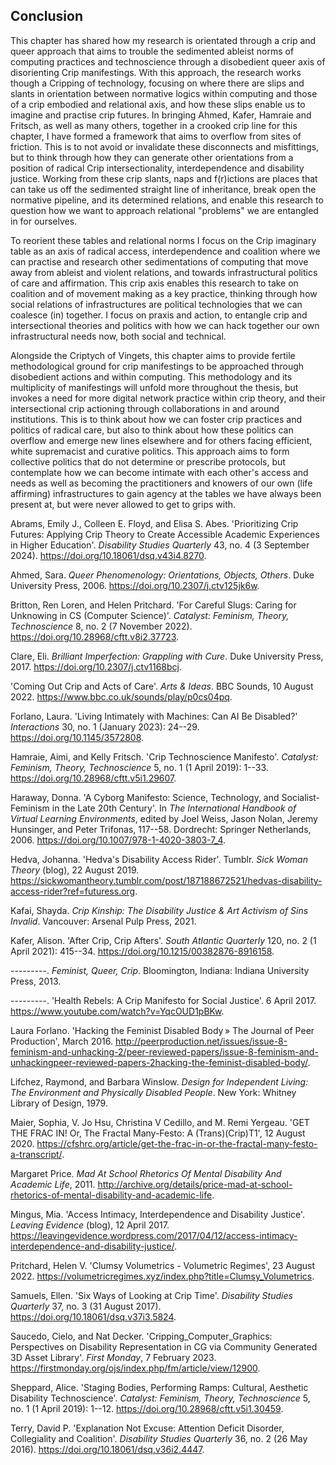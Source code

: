 ## Conclusion


This chapter has shared how my research is orientated through a crip and queer approach that aims to trouble the sedimented ableist norms of computing practices and technoscience through a disobedient queer axis of disorienting Crip manifestings. With this approach, the research works though a Cripping of technology, focusing on where there are slips and slants in orientation between normative logics within computing and those of a crip embodied and relational axis, and how these slips enable us to imagine and practise crip futures. In bringing Ahmed, Kafer, Hamraie and Fritsch, as well as many others, together in a crooked crip line for this chapter, I have formed a framework that aims to overflow from sites of friction. This is to not avoid or invalidate these disconnects and misfittings, but to think through how they can generate other orientations from a position of radical Crip intersectionality, interdependence and disability justice. Working from these crip slants, naps and f(r)ictions are places that can take us off the sedimented straight line of inheritance, break open the normative pipeline, and its determined relations, and enable this research to question how we want to approach relational "problems" we are entangled in for ourselves.

To reorient these tables and relational norms I focus on the Crip imaginary table as an axis of radical access, interdependence and coalition where we can practise and research other sedimentations of computing that move away from ableist and violent relations, and towards infrastructural politics of care and affirmation. This crip axis enables this research to take on coalition and of movement making as a key practice, thinking through how social relations of infrastructures are political technologies that we can coalesce (in) together. I focus on praxis and action, to entangle crip and intersectional theories and politics with how we can hack together our own infrastructural needs now, both social and technical.

Alongside the Criptych of Vingets, this chapter aims to provide fertile methodological ground for crip manifestings to be approached through disobedient actions and within computing. This methodology and its multiplicity of manifestings will unfold more throughout the thesis, but invokes a need for more digital network practice within crip theory, and their intersectional crip actioning through collaborations in and around institutions. This is to think about how we can foster crip practices and politics of radical care, but also to think about how these politics can overflow and emerge new lines elsewhere and for others facing efficient, white supremacist and curative politics. This approach aims to form collective politics that do not determine or prescribe protocols, but contemplate how we can become intimate with each other's access and needs as well as becoming the practitioners and knowers of our own (life affirming) infrastructures to gain agency at the tables we have always been present at, but were never allowed to get to grips with.

Abrams, Emily J., Colleen E. Floyd, and Elisa S. Abes. 'Prioritizing Crip Futures: Applying Crip Theory to Create Accessible Academic Experiences in Higher Education'. *Disability Studies Quarterly* 43, no. 4 (3 September 2024). <https://doi.org/10.18061/dsq.v43i4.8270>.

Ahmed, Sara. *Queer Phenomenology: Orientations, Objects, Others*. Duke University Press, 2006. <https://doi.org/10.2307/j.ctv125jk6w>.

Britton, Ren Loren, and Helen Pritchard. 'For Careful Slugs: Caring for Unknowing in CS (Computer Science)'. *Catalyst: Feminism, Theory, Technoscience* 8, no. 2 (7 November 2022). <https://doi.org/10.28968/cftt.v8i2.37723>.

Clare, Eli. *Brilliant Imperfection: Grappling with Cure*. Duke University Press, 2017. <https://doi.org/10.2307/j.ctv1168bcj>.

'Coming Out Crip and Acts of Care'. *Arts & Ideas*. BBC Sounds, 10 August 2022. <https://www.bbc.co.uk/sounds/play/p0cs04pq>.

Forlano, Laura. 'Living Intimately with Machines: Can AI Be Disabled?' *Interactions* 30, no. 1 (January 2023): 24--29. <https://doi.org/10.1145/3572808>.

Hamraie, Aimi, and Kelly Fritsch. 'Crip Technoscience Manifesto'. *Catalyst: Feminism, Theory, Technoscience* 5, no. 1 (1 April 2019): 1--33. <https://doi.org/10.28968/cftt.v5i1.29607>.

Haraway, Donna. 'A Cyborg Manifesto: Science, Technology, and Socialist-Feminism in the Late 20th Century'. In *The International Handbook of Virtual Learning Environments*, edited by Joel Weiss, Jason Nolan, Jeremy Hunsinger, and Peter Trifonas, 117--58. Dordrecht: Springer Netherlands, 2006. <https://doi.org/10.1007/978-1-4020-3803-7_4>.

Hedva, Johanna. 'Hedva's Disability Access Rider'. Tumblr. *Sick Woman Theory* (blog), 22 August 2019. <https://sickwomantheory.tumblr.com/post/187188672521/hedvas-disability-access-rider?ref=futuress.org>.

Kafai, Shayda. *Crip Kinship: The Disability Justice & Art Activism of Sins Invalid*. Vancouver: Arsenal Pulp Press, 2021.

Kafer, Alison. 'After Crip, Crip Afters'. *South Atlantic Quarterly* 120, no. 2 (1 April 2021): 415--34. <https://doi.org/10.1215/00382876-8916158>.

---------. *Feminist, Queer, Crip*. Bloomington, Indiana: Indiana University Press, 2013.

---------. 'Health Rebels: A Crip Manifesto for Social Justice'. 6 April 2017. <https://www.youtube.com/watch?v=YqcOUD1pBKw>.

Laura Forlano. 'Hacking the Feminist Disabled Body » The Journal of Peer Production', March 2016. <http://peerproduction.net/issues/issue-8-feminism-and-unhacking-2/peer-reviewed-papers/issue-8-feminism-and-unhackingpeer-reviewed-papers-2hacking-the-feminist-disabled-body/>.

Lifchez, Raymond, and Barbara Winslow. *Design for Independent Living: The Environment and Physically Disabled People*. New York: Whitney Library of Design, 1979.

Maier, Sophia, V. Jo Hsu, Christina V Cedillo, and M. Remi Yergeau. 'GET THE FRAC IN! Or, The Fractal Many-Festo: A (Trans)(Crip)T1', 12 August 2020. <https://cfshrc.org/article/get-the-frac-in-or-the-fractal-many-festo-a-transcript/>.

Margaret Price. *Mad At School Rhetorics Of Mental Disability And Academic Life*, 2011. <http://archive.org/details/price-mad-at-school-rhetorics-of-mental-disability-and-academic-life>.

Mingus, Mia. 'Access Intimacy, Interdependence and Disability Justice'. *Leaving Evidence* (blog), 12 April 2017. <https://leavingevidence.wordpress.com/2017/04/12/access-intimacy-interdependence-and-disability-justice/>.

Pritchard, Helen V. 'Clumsy Volumetrics - Volumetric Regimes', 23 August 2022. <https://volumetricregimes.xyz/index.php?title=Clumsy_Volumetrics>.

Samuels, Ellen. 'Six Ways of Looking at Crip Time'. *Disability Studies Quarterly* 37, no. 3 (31 August 2017). <https://doi.org/10.18061/dsq.v37i3.5824>.

Saucedo, Cielo, and Nat Decker. 'Cripping\_Computer\_Graphics: Perspectives on Disability Representation in CG via Community Generated 3D Asset Library'. *First Monday*, 7 February 2023. <https://firstmonday.org/ojs/index.php/fm/article/view/12900>.

Sheppard, Alice. 'Staging Bodies, Performing Ramps: Cultural, Aesthetic Disability Technoscience'. *Catalyst: Feminism, Theory, Technoscience* 5, no. 1 (1 April 2019): 1--12. <https://doi.org/10.28968/cftt.v5i1.30459>.

Terry, David P. 'Explanation Not Excuse: Attention Deficit Disorder, Collegiality and Coalition'. *Disability Studies Quarterly* 36, no. 2 (26 May 2016). <https://doi.org/10.18061/dsq.v36i2.4447>.

[^c1]: As some disabilities are invalidated, or indeterminate within medicine, often leading to some of the most exhausting and painful experiences, that are still somehow invalidated.

[^c2]: No matter who I am.

[^c3]: "Adding ''orientation'' to the picture gives a new dimension to the critique of the distinction between absolute space and relative space, also described as the distinction between location and position." (Ahmed 2006, 12)

[^c4]: "In a way, a queer phenomenology is involved in the project of ''turning the tables'' on phenomenology by turning toward other kinds of tables. Turning the tables would also allow us to return, a loving return we might even say, to the objects that already appear within phenomenology, such as Husserl's table, now so worn. Such tables, when turned, would come to life as something to think ''with'' as well as ''on.'" (Ahmed 2006, 63)

[^c5]: "Disorientation involves failed orientations: bodies inhabit spaces that do not extend their shape, or use objects that do not extend their reach. At this moment of failure, such objects ''point'' somewhere else or they make what is ''here'' become strange."(Ahmed 2006, 160)

[^c6]: Mine is often in bed.

[^c7]: "Such an inheritance can be rethought in terms of orientations: we inherit the reach ability of some objects, those that are ''given'' to us or at least are made available to us within the family home." (Ahmed 2006, 126)

[^c8]: "The straight line would be that which moves without any deviation toward the"point\" of heterosexual union or sexual coupling: any acts that postpone the heterosexual union are perverse, which thus includes heterosexual practices that are not "aimed" toward penetration of the vagina by the penis"(Ahmed 2006, 78)

[^c9]: "*At the same time that we acknowledge this risk of universalism, we could queer Merleau-Ponty's ''sensitive body,'' or even suggest that such a body is already queer in its sensitivity ''to all the rest.'' Merleau-Ponty's model of sexuality as a* *form of bodily projection might help show how orientations ''exceed'' the objects they are directed toward, becoming ways of inhabiting and coexisting in the world."* (Ahmed 2006, 67)

[^c10]: If we have the capacity to.

[^c11]: "Sometimes that is what we struggle for: wiggle room; to have spaces to breathe. With breath, comes imagination. With breath, comes possibility. We might in spilling out of the rooms we have been assigned, in our struggle with an assignment, mess things up." wiggle room blog post

[^c12]: "rather than bend disabled bodies and minds to meet the clock, crip time bends the clock to meet disabled bodies and minds" (Kafer, 2013, p. 27)

[^c13]: "The Child through whom legacies are passed down is, without doubt, able-bodied/able-minded" (Kafer 2013, 29)

[^c14]: "How can i articulate a queer crip time that does not oppose queerness to longevity yet maintains a critical stance toward hegemonic expectations of (re)productivity? Or, to put it differently, how do i respond to the fact that the theories we deploy, the speculations we engage, play out across different bodies differently?" (Kafer 2013, 44)

[^c15]: "\[W\]e create longevity as the most desirable future, applaud the pursuit of long life (under any circumstances), and pathologize modes of living that show little or no concern for longevity."(Kafer 2013, 41)

[^c16]: "i read "under any circumstances" and hear "extraordinary measures," "breathing through a machine," "dependent on others." i read "under any circumstances" and hear "better off dead" and "life not worth living."" (Kafer 2013, 41)

[^c17]: As opposed to hold fast.

[^c18]: <https://thecripclub.co.uk/podcast/>

[^c19]: <https://time.cozy-cloud.net/>

[^c20]: https://lorenbritton.com/projects/coalition-bouquet

[^c21]: Who Kafer with Chela Sandoval, lament over the often misplaced genealogy of "affinity-through-difference" to Haraway, instead of to the contemporary indigenous writings (Kafer 2013, 117)

[^c22]: Full quote: "One of the hardest things to accept is learning to live within uncertainty and neither deny it nor hide behind it. Most of all, to listen to the messages of uncertainty without allowing them to immobilize me, nor keep me from the certainties of those truths in which I believe. I turn away from any need to justify the future- to live in what has not yet been. Believing, working for what has not yet been while living fully in the present now." ― Audre Lorde

[^c23]: "Illustrating this with an image of a powerchair user wheeling against traffic on a street without curb cuts (1979, p. 153). This technology-enabled movement against the flow of traffic marks anti-assimilationist crip mobility: not an attempt to integrate (as in the liberal approach to disability rights), but rather to use technology as a friction against an inaccessible environment."(Hamraia and Fritsch 2019, 11)

[^c24]: https://sinsinvalid.org/10-principles-of-disability-justice/

[^c25]: https://healingjusticeldn.org/methodology/community-agreements/

[^c26]: http://meltionary.com/antiableisttech/accessserver/

[^c27]: https://leonardo.info/criptech/eaat/pain-pals

[^c28]: https://www.artistsinpresidents.com/kevin-gotkin
